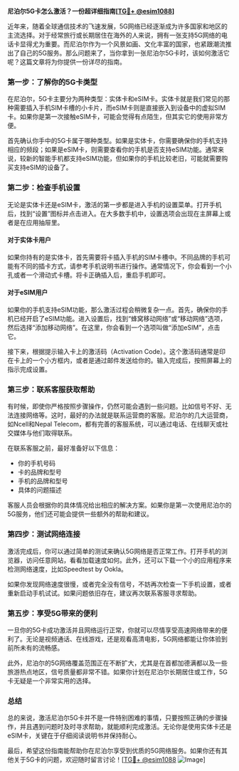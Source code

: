 **尼泊尔5G卡怎么激活？一份超详细指南[[TG💪+ @esim1088](https://t.me/s/esim1088)]**

近年来，随着全球通信技术的飞速发展，5G网络已经逐渐成为许多国家和地区的主流选择。对于经常旅行或长期居住在海外的人来说，拥有一张支持5G网络的电话卡显得尤为重要。而尼泊尔作为一个风景如画、文化丰富的国家，也紧跟潮流推出了自己的5G服务。那么问题来了，当你拿到一张尼泊尔5G卡时，该如何激活它呢？这篇文章将为你提供一份详尽的指南。

### **第一步：了解你的5G卡类型**
在尼泊尔，5G卡主要分为两种类型：实体卡和eSIM卡。实体卡就是我们常见的那种需要插入手机SIM卡槽的小卡片，而eSIM卡则是直接嵌入到设备中的虚拟SIM卡。如果你是第一次接触eSIM卡，可能会觉得有点陌生，但其实它的使用非常方便。

首先确认你手中的5G卡属于哪种类型。如果是实体卡，你需要确保你的手机支持相应的频段；如果是eSIM卡，则需要查看你的手机是否支持eSIM功能。通常来说，较新的智能手机都支持eSIM功能，但如果你的手机比较老旧，可能就需要购买支持eSIM的设备了。

### **第二步：检查手机设置**
无论是实体卡还是eSIM卡，激活的第一步都是进入手机的设置菜单。打开手机后，找到“设置”图标并点击进入。在大多数手机中，设置选项会出现在主屏幕上或者是在应用抽屉里。

#### **对于实体卡用户**
如果你持有的是实体卡，首先需要将卡插入手机的SIM卡槽中。不同品牌的手机可能有不同的插卡方式，请参考手机说明书进行操作。通常情况下，你会看到一个小孔或者一个滑动式卡槽。将卡正确插入后，重启手机即可。

#### **对于eSIM用户**
如果你的手机支持eSIM功能，那么激活过程会稍微复杂一点。首先，确保你的手机已经开启了eSIM功能。进入设置后，找到“蜂窝移动网络”或“移动网络”选项，然后选择“添加移动网络”。在这里，你会看到一个选项叫做“添加eSIM”，点击它。

接下来，根据提示输入卡上的激活码（Activation Code）。这个激活码通常是印在卡上的一个小方框内，或者是通过邮件发送给你的。输入完成后，按照屏幕上的指示完成设置。

### **第三步：联系客服获取帮助**
有时候，即使你严格按照步骤操作，仍然可能会遇到一些问题。比如信号不好、无法连接网络等。这时，最好的办法就是联系运营商的客服。尼泊尔的几大运营商，如Ncell和Nepal Telecom，都有完善的客服系统，可以通过电话、在线聊天或社交媒体与他们取得联系。

在联系客服之前，最好准备好以下信息：
- 你的手机号码
- 卡的品牌和型号
- 手机的品牌和型号
- 具体的问题描述

客服人员会根据你的具体情况给出相应的解决方案。如果你是第一次使用尼泊尔的5G服务，他们还可能会提供一些额外的帮助和建议。

### **第四步：测试网络连接**
激活完成后，你可以通过简单的测试来确认5G网络是否正常工作。打开手机的浏览器，访问任意网站，看看加载速度如何。此外，还可以下载一个小的应用程序来检测网络速度，比如Speedtest by Ookla。

如果你发现网络速度很慢，或者完全没有信号，不妨再次检查一下手机设置，或者重新启动手机试试。如果问题依旧存在，建议再次联系客服寻求帮助。

### **第五步：享受5G带来的便利**
一旦你的5G卡成功激活并且网络运行正常，你就可以尽情享受高速网络带来的便利了。无论是视频通话、在线游戏，还是观看高清电影，5G网络都能让你体验到前所未有的流畅感。

此外，尼泊尔的5G网络覆盖范围正在不断扩大，尤其是在首都加德满都以及一些旅游热点地区，信号质量都非常不错。如果你计划在尼泊尔长期居住或工作，5G卡无疑是一个非常实用的选择。

### **总结**
总的来说，激活尼泊尔5G卡并不是一件特别困难的事情，只要按照正确的步骤操作，并且遇到问题时及时寻求帮助，就能顺利完成激活。无论你是使用实体卡还是eSIM卡，关键在于仔细阅读说明书并保持耐心。

最后，希望这份指南能帮助你在尼泊尔享受到优质的5G网络服务。如果你还有其他关于5G卡的问题，欢迎随时留言讨论！[[TG💪+ @esim1088](https://t.me/s/esim1088) ![Image](https://i.postimg.cc/4NQfJmqS/Snipaste-2025-05-13-00-14-12.png)]